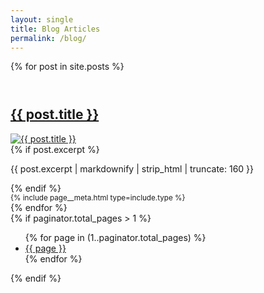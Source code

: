 ```yaml
---  
layout: single  
title: Blog Articles 
permalink: /blog/  
---  
```

  
<section class="home-posts">  
{% for post in site.posts %}  
<article class="post-card">  
<header> 
</header>  
<h2><a href="{{ post.url }}" class="link-as-text">{{ post.title }}</a></h2>  
<a href="{{ post.url }}">
  <img src="{{ post.header.teaser }}" alt="{{ post.title }}">    
</a>
<div class="excerpt">  
{% if post.excerpt %}<p class="archive__item-excerpt" itemprop="description">{{ post.excerpt | markdownify | strip_html | truncate: 160 }}</p>{% endif %}
</div>  
<small>
  {% include page__meta.html type=include.type %}
</small>
</article>  
{% endfor %}  
</section>  
  
<div class="pagination">  
{% if paginator.total_pages > 1 %}  
<ul>  
{% for page in (1..paginator.total_pages) %}  
<li><a href="{{ site.baseurl }}/blog/page/{{ page }}">{{ page }}</a></li>  
{% endfor %}  
</ul>  
{% endif %}  
</div>  

